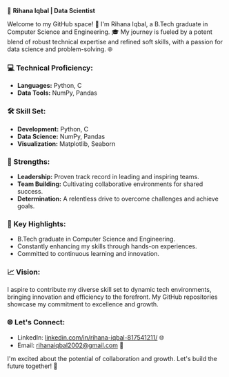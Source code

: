 🚀 **Rihana Iqbal | Data Scientist**

Welcome to my GitHub space! 👋 I'm Rihana Iqbal, a B.Tech graduate in Computer Science and Engineering. 🎓 My journey is fueled by a potent blend of robust technical expertise and refined soft skills, with a passion for data science and problem-solving. 🌐

### 💻 Technical Proficiency:
- **Languages:** Python, C
- **Data Tools:** NumPy, Pandas

### 🛠️ Skill Set:
- **Development:** Python, C
- **Data Science:** NumPy, Pandas
- **Visualization:** Matplotlib, Seaborn

### 🌟 Strengths:
- **Leadership:** Proven track record in leading and inspiring teams.
- **Team Building:** Cultivating collaborative environments for shared success.
- **Determination:** A relentless drive to overcome challenges and achieve goals.

### 🚀 Key Highlights:
- B.Tech graduate in Computer Science and Engineering.
- Constantly enhancing my skills through hands-on experiences.
- Committed to continuous learning and innovation.

### 📈 Vision:
I aspire to contribute my diverse skill set to dynamic tech environments, bringing innovation and efficiency to the forefront. My GitHub repositories showcase my commitment to excellence and growth.

### 🌐 Let's Connect:
- LinkedIn: [linkedin.com/in/rihana-iqbal-817541211/](#) 🌐
- Email: rihanaiqbal2002@gmail.com 📧

I'm excited about the potential of collaboration and growth. Let's build the future together! 🚀
